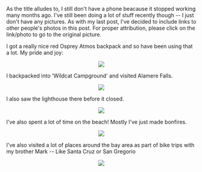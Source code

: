As the title alludes to, I still don't have a phone beacause it stopped working many months ago. I've still been doing a lot of stuff recently though -- I just don't have any pictures. As with my last post, I've decided to include links to other people's photos in this post. For proper attribution, please click on the link/photo to go to the original picture.

I got a really nice red Osprey Atmos backpack and so have been using that a lot. My pride and joy:

<center> <img src="https://www.rei.com/media/692d18d4-a152-476f-8516-7f5b3b443916?size=784x588" style="max-width: 400;"  /> </center>

I backpacked into 'Wildcat Campground' and visited Alamere Falls.

<center> <img src="https://www.beautifulworld.com/wp-content/uploads/2017/05/Alamere-Falls-1.jpg" style="max-width: 900;"  /> </center>

I also saw the lighthouse there before it closed.

<center> <img src="https://www.tripsavvy.com/thmb/URCw1gvPkqqozxJaAdO_HzkcDPg=/960x0/filters:no_upscale():max_bytes(150000):strip_icc()/7036934917_492e197df0_o-56a388155f9b58b7d0d2752e.jpg" style="max-width: 650;"  /> </center>

I've also spent a lot of time on the beach! Mostly I've just made bonfires.

<center> <img src="https://www.californiabeaches.com/wp-content/uploads/2015/06/california-beach-bonfire3.jpg" style="max-width: 700;"  /> </center>

I've also visited a lot of places around the bay area as part of bike trips with my brother Mark -- Like Santa Cruz or San Gregorio

<center> <img src="https://www.visitcalifornia.com/sites/default/files/styles/welcome_image/public/VCW_D_SantaCruz_Hero_Thomas_Hawk_5513212075_20c9c0eeee_o_1280x642.jpg" style="max-width: 800;"  /> </center>

